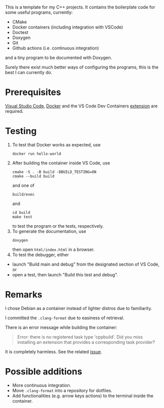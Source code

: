 This is a template for my C++ projects.
It contains the boilerplate code for some useful programs, currently:
- CMake
- Docker containers (including integration with VSCode)
- Doctest
- Doxygen
- Git
- Github actions (i.e. continuous integration)

and a tiny program to be documented with Doxygen.

Surely there exist much better ways of configuring the programs, this is the best I can currently do.

# Prerequisites

[Visual Studio Code](https://code.visualstudio.com/), [Docker](https://www.docker.com/) and the VS Code Dev Containers [extension](vscode:extension/ms-vscode-remote.remote-containers) are required.

# Testing

1. To test that Docker works as expected, use
    ```
    docker run hello-world
    ```
2. After building the container inside VS Code, use
    ```
    cmake -S . -B build -DBUILD_TESTING=ON
    cmake --build build
    ```
    and one of
    ```
    build/exec
    ```
    and
    ```
    cd build
    make test
    ```
    to test the program or the tests, respectively.
3. To generate the documentation, use
    ```
    doxygen
    ```
    then open `html/index.html` in a browser.
4. To test the debugger, either
- launch "Build main and debug" from the designated section of VS Code, or
- open a test, then launch "Build this test and debug".

# Remarks

I chose Debian as a container instead of lighter distros due to familiarity.

I committed the `.clang-format` due to easiness of retrieval.

There is an error message while building the container:

> Error: there is no registered task type 'cppbuild'. Did you miss installing an extension that provides a corresponding task provider?
 
It is completely harmless.
See the related [issue](https://github.com/microsoft/vscode-cpptools/issues/6450).

# Possible additions

- More continuous integration.
- Move `.clang-format` into a repository for dotfiles.
- Add functionalities (e.g. arrow keys actions) to the terminal inside the container.
